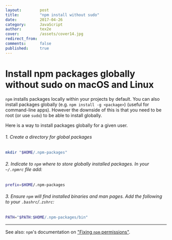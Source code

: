 ```yaml
---
layout:        post
title:         "npm install without sudo"
date:          2017-04-26
category:      JavaScript
author:        tex2e
cover:         /assets/cover14.jpg
redirect_from:
comments:      false
published:     true
---
```


# Install npm packages globally without sudo on macOS and Linux

`npm` installs packages locally within your projects by default. You can also install packages globally (e.g. `npm install -g <package>`) (useful for command-line apps). However the downside of this is that you need to be root (or use `sudo`) to be able to install globally.

Here is a way to install packages globally for a given user.

###### 1. Create a directory for global packages

```sh
mkdir "$HOME/.npm-packages"
```

###### 2. Indicate to `npm` where to store globally installed packages. In your `~/.npmrc` file add:

```sh
prefix=$HOME/.npm-packages
```

###### 3. Ensure `npm` will find installed binaries and man pages. Add the following to your `.bashrc`/`.zshrc`:

```sh
PATH="$PATH:$HOME/.npm-packages/bin"
```

---

See also: `npm`'s documentation on
["Fixing `npm` permissions"](https://docs.npmjs.com/getting-started/fixing-npm-permissions).
